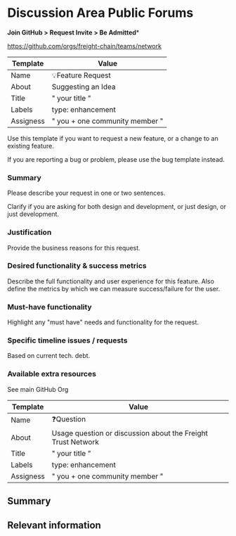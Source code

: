 # Discussion Area  Public Forums 

**Join GitHub > Request Invite > Be Admitted***

https://github.com/orgs/freight-chain/teams/network


| Template  | Value                           |
|-----------|---------------------------------|
| Name      | 💡Feature Request               |
| About     | Suggesting an Idea              |
| Title     | " your title "                  |
| Labels    | type: enhancement               |
| Assigness | " you \+ one community member " |


Use this template if you want to request a new feature, or a change to an existing feature.

If you are reporting a bug or problem, please use the bug template instead.

### Summary

Please describe your request in one or two sentences.

Clarify if you are asking for both design and development, or just design, or just development.

### Justification

Provide the business reasons for this request.

### Desired functionality & success metrics

Describe the full functionality and user experience for this feature. Also define the metrics by which we can measure success/failure for the user.

### Must-have functionality

Highlight any "must have" needs and functionality for the request.


### Specific timeline issues / requests

Based on current tech. debt.

### Available extra resources

See main GitHub Org

| Template  | Value                                                        |
|-----------|--------------------------------------------------------------|
| Name      |  ❓Question                                                   |
| About     | Usage question or discussion about the Freight Trust Network |
| Title     | " your title "                                               |
| Labels    | type: enhancement                                            |
| Assigness | " you \+ one community member "                              |


<!--

please email: support@freight.zendesk.com
contact via telegram: https://t.me/freighttrust
or via twitter at: https://twitter.com/freighttrust

-->

## Summary

## Relevant information

<!-- Provide as much useful information as you can -->
